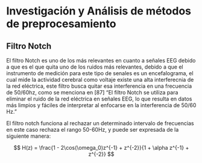 # Investigación y Análisis de métodos de preprocesamiento

## Filtro Notch

El filtro Notch es uno de los más relevantes en cuanto a señales EEG debido a que es el que quita uno de los ruidos más relevantes, debido a que el instrumento de medición para este tipo de senales es un encefalograma, el cual mide la actividad cerebral como voltaje existe una alta interferecnia de la red eléctrica, este filtro busca quitar esa interferencia en una frecuencia de 50/60hz, como se menciona en [87] “El filtro Notch se utiliza para eliminar el ruido de la red eléctrica en señales EEG, lo que resulta en datos más limpios y fáciles de interpretar al enfocarse en la interferencia de 50/60 Hz.”

El filtro notch funciona al rechazar un determinado intervalo de frecuencias en este caso rechaza el rango 50-60Hz, y puede ser expresada de la siguiente manera: 

$$
H(z) = \frac{1 - 2\cos(\omega_0)z^{-1} + z^{-2}}{1 + \alpha z^{-1} + z^{-2}}
$$


